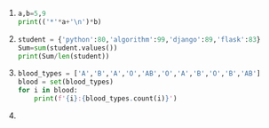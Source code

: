 1. ```python
   a,b=5,9
   print(('*'*a+'\n')*b)
   ```

2. ```python
   student = {'python':80,'algorithm':99,'django':89,'flask':83}
   Sum=sum(student.values())
   print(Sum/len(student))
   ```

3. ```python
   blood_types = ['A','B','A','O','AB','O','A','B','O','B','AB']
   blood = set(blood_types)
   for i in blood:
       print(f'{i}:{blood_types.count(i)}')
   
   ```

4. 